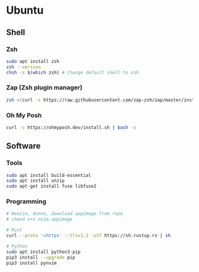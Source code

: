 # Ubuntu

## Shell

### Zsh

```bash
sudo apt install zsh
zsh --version
chsh -s $(which zsh) # Change default shell to zsh
```

### Zap (Zsh plugin manager)

```bash
zsh <(curl -s https://raw.githubusercontent.com/zap-zsh/zap/master/install.zsh) --branch release-v1
```

### Oh My Posh

```bash
curl -s https://ohmyposh.dev/install.sh | bash -s
```

## Software

### Tools

```bash
sudo apt install build-essential
sudo apt install unzip
sudo apt-get install fuse libfuse2
```

### Programming

```bash
# Neovim, donno, download appimage from repo
# chmod u+x nvim.appimage

# Rust
curl --proto '=https' --tlsv1.2 -sSf https://sh.rustup.rs | sh

# Python
sudo apt install python3-pip
pip3 install --upgrade pip
pip3 install pynvim


```
